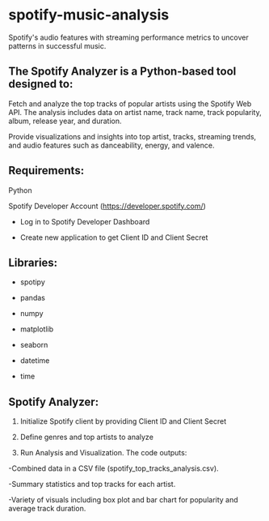 # spotify-music-analysis
Spotify's audio features with streaming performance metrics to uncover patterns in successful music.

## The Spotify Analyzer is a Python-based tool designed to:

Fetch and analyze the top tracks of popular artists using the Spotify Web API. The analysis includes data on artist name, track name, track popularity, album, release year, and duration.

Provide visualizations and insights into top artist, tracks, streaming trends, and audio features such as danceability, energy, and valence.

## Requirements:

Python

Spotify Developer Account (https://developer.spotify.com/)

- Log in to Spotify Developer Dashboard
  
- Create new application to get Client ID and Client Secret

## Libraries:

- spotipy

- pandas

- numpy

- matplotlib

- seaborn

- datetime

- time

## Spotify Analyzer:

1. Initialize Spotify client by providing Client ID and Client Secret

2. Define genres and top artists to analyze
  
3. Run Analysis and Visualization. The code outputs:

-Combined data in a CSV file (spotify_top_tracks_analysis.csv).

-Summary statistics and top tracks for each artist.

-Variety of visuals including box plot and bar chart for popularity and average track duration.
